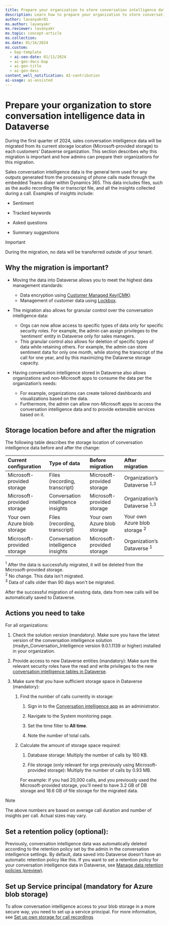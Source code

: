 ```yaml
---
title: Prepare your organization to store conversation intelligence data in Dataverse 
description: Learn how to prepare your organization to store conversation intelligence data in Dataverse.
author: lavanyakr01
ms.author: lavanyakr
ms.reviewer: lavanyakr
ms.topic: concept-article 
ms.collection: 
ms.date: 01/16/2024
ms.custom: 
  - bap-template
  - ai-seo-date: 01/11/2024
  - ai-gen-docs-bap
  - ai-gen-title
  - ai-gen-desc
content_well_notification: AI-contribution
ai-usage: ai-assisted
---
```


# Prepare your organization to store conversation intelligence data in Dataverse 

During the first quarter of 2024, sales conversation intelligence data will be migrated from its current storage location (Microsoft-provided storage) to each customers' Dataverse organization. This section describes why this migration is important and how admins can prepare their organizations for this migration.

Sales conversation intelligence data is the general term used for any outputs generated from the processing of phone calls made through the embedded Teams dialer within Dynamics 365. This data includes files, such as the audio recording file or transcript file, and all the insights collected during a call. Examples of insights include:

- Sentiment

- Tracked keywords

- Asked questions  

- Summary suggestions

> [!IMPORTANT]
> During the migration, no data will be transferred outside of your tenant.  

## Why the migration is important?

- Moving the data into Dataverse allows you to meet the highest data management standards:
  - Data encryption using [Customer Managed Key(CMK)](/power-platform/admin/customer-managed-key)
  - Management of customer data using [Lockbox](/power-platform/admin/about-lockbox).

- The migration also allows for granular control over the conversation intelligence data:
  - Orgs can now allow access to specific types of data only for specific security roles. For example, the admin can assign privileges to the ‘sentiment’ entity in Dataverse only for sales managers.
  - This granular control also allows for deletion of specific types of data while retaining others. For example, the admin can store sentiment data for only one month, while storing the transcript of the call for one year, and by this maximizing the Dataverse storage capacity.

- Having conversation intelligence stored in Dataverse also allows organizations and non-Microsoft apps to consume the data per the organization’s needs:
  - For example, organizations can create tailored dashboards and visualizations based on the data.
  - Furthermore, the admin can allow non-Microsoft apps to access the conversation intelligence data and to provide extensible services based on it.

## Storage location before and after the migration 

The following table describes the storage location of conversation intelligence data before and after the change: 

| Current configuration | Type of data | Before migration | After migration |
|:----------------|:-------------|:------------------|:--------------------|
| Microsoft-provided storage | Files (recording, transcript) | Microsoft-provided storage | Organization’s Dataverse <sup>1,3</sup> |
| Microsoft-provided storage | Conversation intelligence insights | Microsoft-provided storage | Organization’s Dataverse <sup>1,3</sup> |
| Your own Azure blob storage | Files (recording, transcript) | Your own Azure blob storage | Your own Azure blob storage <sup>2</sup> |
| Microsoft-provided storage | Conversation intelligence insights | Microsoft-provided storage | Organization’s Dataverse <sup>1</sup> |

<sup>1</sup> After the data is successfully migrated, it will be deleted from the Microsoft-provided storage.  
<sup>2</sup> No change. This data isn't migrated.  
<sup>3</sup> Data of calls older than 90 days won't be migrated. 


After the successful migration of existing data, data from new calls will be automatically saved to Dataverse. 

## Actions you need to take 

For all organizations: 

1. Check the solution version (mandatory). Make sure you have the latest version of the conversation intelligence solution (msdyn_Conversation_Intelligence version 9.0.1.1139 or higher) installed in your organization. 

1. Provide access to new Dataverse entities (mandatory): 
   Make sure the relevant security roles have the read and write privileges to the new [conversation intelligence tables in Dataverse](conversation-intelligence-data-storage.md#how-data-is-structured-in-dataverse). 

1. Make sure that you have sufficient storage space in Dataverse (mandatory): 

    1. Find the number of calls currently in storage: 

        1. Sign in to the [Conversation intelligence app](https://sales.ai.dynamics.com/) as an administrator. 

        1. Navigate to the System monitoring page. 

        1. Set the time filter to **All time**. 

        1. Note the number of total calls. 

    1. Calculate the amount of storage space required: 

        1. Database storage: Multiply the number of calls by 160 KB. 

        1. File storage (only relevant for orgs previously using Microsoft-provided storage): Multiply the number of calls by 0.93 MB. 

        For example: if you had 20,000 calls, and you previously used the Microsoft-provided storage, you'll need to have 3.2 GB of DB storage and 18.6 GB of file storage for the migrated data. 

> [!NOTE]
> The above numbers are based on average call duration and number of insights per call. Actual sizes may vary. 
 
## Set a retention policy (optional):  

Previously, conversation intelligence data was automatically deleted according to the retention policy set by the admin in the conversation intelligence settings. By default, data saved into Dataverse doesn't have an automatic retention policy like this. If you want to set a retention policy for your conversation intelligence data in Dataverse, see [Manage data retention policies (preview)](/power-apps/maker/data-platform/data-retention-manage). 


## Set up Service principal (mandatory for Azure blob storage)

To allow conversation intelligence access to your blob storage in a more secure way, you need to set up a service principal. For more information, see [Set up own storage for call recordings](create-azure-repo.md)
